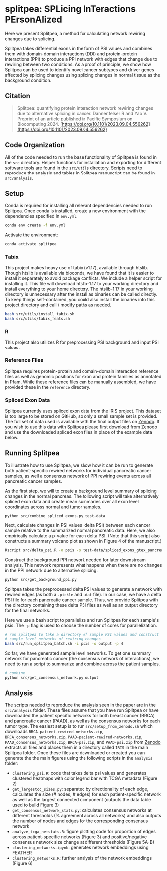 # splitpea: SPLicing InTeractions PErsonAlized

Here we present Splitpea, a method for calculating network rewiring changes due to splicing.

Splitpea takes differential exons in the form of PSI values and combines them
with domain-domain interactions (DDI) and protein-protein interactions (PPI) to
produce a PPI network with edges that change due to rewiring between two conditions. 
As a proof of principle, we show how Splitpea can be used to identify novel cancer
subtypes and driver genes affected by splicing changes using splicing changes in 
normal tissue as the background condition. 

## Citation

> Splitpea: quantifying protein interaction network rewiring changes due to alternative splicing in cancer.
Dannenfelser R and Yao V. Preprint of an article published in Pacific Symposium on Biocomputing 2024. 
[https://doi.org/10.1101/2023.09.04.556262](https://doi.org/10.1101/2023.09.04.556262)

## Code Organization

All of the code needed to run the base functionality of Splitpea is found
in the `src` directory. Helper functions for installation and exporting
for different software tools are found in the `src/utils` directory. 
Scripts need to reproduce the analysis and tables in Splitpea manuscript
can be found in `src/analysis`. 

## Setup

Conda is required for installing all relevant dependencies needed to run Splitpea.
Once conda is installed, create a new environment with the dependencies
specified in `env.yml`.

```sh
conda env create -f env.yml
```

Activate the environment:

```sh
conda activate splitpea
```

### Tabix

This project makes heavy use of tabix (v1.17), available through htslib. Though htslib is available via bioconda,
we have found that it is easier to install it separately to avoid package conflicts. We include a helper script
for installing it. This file will download htslib-1.17 to your working directory and install everything
to your home directory. The htslib-1.17 in your working directory is unnecessary after the install as binaries can be called
directly. To keep things self-contained, you could also install the binaries into this project directory
and call / modify paths as needed.

```sh
bash src/utils/install_tabix.sh
bash src/utils/tabix_feats.sh
```

### R

This project also utilizes R for preprocessing PSI background and input
PSI values. 

### Reference Files

Splitpea requires protein-protein and domain-domain interaction reference files
as well as genomic positions for exon and protein families as annotated in Pfam. While
these reference files can be manually assembled, we have provided these in the
`reference` directory. 

### Spliced Exon Data

Splitpea currently uses spliced exon data from the IRIS project. This dataset is too
large to be stored on GitHub, so only a small sample set is provided. The full set of data used is
available with the final output files on [Zenodo](https://zenodo.org/record/8401618). If you wish to use
this data with Splitpea please first download from Zenodo and use the downloaded spliced exon files
in place of the example data below.

## Running Splitpea

To illustrate how to use Splitpea, we show how it can be run to generate both
patient-specific rewired networks for individual pancreatic cancer
samples, as well a consensus network of PPI rewiring events across
all pancreatic cancer samples.

As the first step, we will to create a background level summary of splicing changes in
the normal pancreas. The following script will take alternatively spliced exon data and 
create mean summaries over all exon level coordinates across normal and tumor samples.

```sh
python src/combine_spliced_exons.py test-data
```

Next, calculate changes in PSI values (delta PSI) between each cancer sample
relative to the summarized normal pancreatic data. Here, we also empirically
calculate a p-value for each delta PSI. (Note that this script also constructs a 
summary volcano plot as shown in Figure 4 of the manuscript.)

```sh
Rscript src/delta_psi.R -o psis -s test-data/spliced_exons_gtex_pancreas_test_combined_mean.txt -b test-data/spliced_exons_gtex_pancreas_test.txt -t test-data/spliced_exons_tcga_paad_test.txt
```

Construct the background PPI network needed for later downstream
analysis. This network represents what happens when there are no
changes in the PPI network due to alternative splicing.

```sh
python src/get_background_ppi.py
```

Splitpea takes the preprocessed delta PSI values to generate a
network with rewired edges (as both a `.pickle` and `.dat` file). In our
case, we have a delta PSI file for each pancreatic cancer sample. Thus, we
provide Splitpea with the directory containing these delta PSI files as
well as an output directory for the final networks. 

Here we use a bash script to parallelize and run Splitpea for each
sample's psis. The `-p` flag is used to choose the number of cores
for parallelization.

```sh
# run splitpea to take a directory of sample PSI values and construct
# sample level networks of rewiring changes
bash src/run_splitpea_batch.sh -i psis -o output -p 4
```

So far, we have generated sample level networks. To get one summary network for
pancreatic cancer (the consensus network of interactions), we need to run
a script to summarize and combine across the patient samples.

```sh
# combine
python src/get_consensus_network.py output
```

## Analysis

The scripts needed to reproduce the analysis seen in the paper are in the
`src/analysis` folder. These files assume that you have run Splitpea
or have downloaded the patient specific networks for both breast cancer
(BRCA) and pancreatic cancer (PAAD), as well as the consensus networks
for each tumor type. The easiest setup is to run `src/setup_from_zenodo.sh` 
which downloads `BRCA-patient-rewired-networks.zip`, `BRCA_consensus_networks.zip`,
`PAAD-patient-rewired-networks.zip`, `PAAD_consensus_networks.zip`, 
`BRCA-psi.zip`, and `PAAD-psi.zip` from [Zenodo](https://zenodo.org/record/8401618)
extracts all files and places them in a directory called `IRIS` in the main
Splitpea folder. Once these files are downloaded or created you can generate the
the main figures using the following scripts in the `analysis` folder:

- `clustering_psi.R`: code that takes delta psi values and generates clustered heatmaps with color legend bar with TCGA metadata (Figure 2)
- `get_largestcc_sizes.py`: separated by directionality of each edge, calculates the size (# nodes, # edges) for each patient-specific network as well as the largest connected component (outputs the data table used to build Figure 3)
- `get_consensus_network_stats.py`: calculates consensus networks at different thresholds (% agreement across all networks) and also outputs the number of nodes and edges for the corresponding consensus network
- `analyze_tcga_netstats.R`: figure plotting code for proportion of edges across patient-specific networks (Figure 3) and positive/negative consensus network size change at different thresholds (Figure 5A-B)
- `clustering_networks.ipynb`: generates network embeddings using FEATHER
- `clustering_networks.R`: further analysis of the network embeddings (Figure 6)
